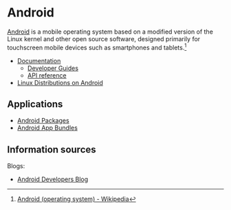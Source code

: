 # Android
[Android](https://www.android.com/) is a mobile operating system based on a modified version of the Linux kernel and other open source software, designed primarily for touchscreen mobile devices such as smartphones and tablets.[^wiki]

[^wiki]: [Android (operating system) - Wikipedia](https://en.wikipedia.org/wiki/Android_(operating_system))

- [Documentation](https://developer.android.com/docs)
  - [Developer Guides](https://developer.android.com/guide)
  - [API reference](https://developer.android.com/reference)
- [Linux Distributions on Android](Linux%20Distributions%20on%20Android.md)

## Applications
- [Android Packages](Applications/Android%20Packages.md)
- [Android App Bundles](Applications/Android%20App%20Bundles.md)

## Information sources
Blogs:
- [Android Developers Blog](https://android-developers.googleblog.com/)